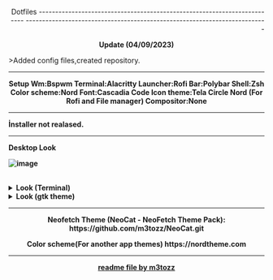 <p align="right"> Dotfiles 
-------------------------------------------------------------------------
--------------------------------------------------------------------------

<p align="center"> <b>Update (04/09/2023)</b></p>
>Added config files,created repository.

--------------------------------------------------------------------------
<p align="center"> <b>Setup
Wm:Bspwm
Terminal:Alacritty
Launcher:Rofi
Bar:Polybar
Shell:Zsh
Color scheme:Nord
Font:Cascadia Code
Icon theme:Tela Circle Nord (For Rofi and File manager)
Compositor:None

--------------------------------------------------------------------------

İnstaller not realased.

--------------------------------------------------------------------------

Desktop Look<br>

![image](https://github.com/eterna8/bspwmdots/assets/139211439/433592b4-f40f-4a6c-9711-a0d5a1ba4595)

<br/>
</details>

<details>
<summary> Look (Terminal) </summary> 

![image](https://github.com/eterna8/bspwmdots/assets/139211439/7e3ec95b-2dcc-48d2-8ffb-01cc6e6f2ae8)



</details>

<details>
<summary> Look (gtk theme) </summary>
 
![image](https://github.com/eterna8/bspwmdots/assets/139211439/1d11939c-fb43-4f27-8b47-a878253e7553)


</details>

--------------------------------------------------------------------------
<p align="center">Neofetch Theme (NeoCat - NeoFetch Theme Pack): https://github.com/m3tozz/NeoCat.git</p>

<p align="center">Color scheme(For another app themes) https://nordtheme.com</p>

--------------------------------------------------------------------------
<p align="center"><a href="https://github.com/m3tozz">readme file by m3tozz</a>
